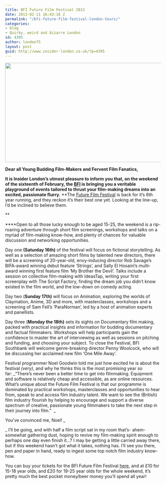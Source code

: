 ```yaml
---
title: BFI Future Film Festival 2013
date: 2013-02-11 16:43:18 Z
permalink: "/bfi-future-film-festival-london-tours/"
categories:
- blog
- Quirky, weird and bizarre London
id: 4395
author: london75
layout: post
guid: http://www.insider-london.co.uk/?p=4395
---
```


<a href="http://www.insider-london.co.uk/blog/2013/02/11/bfi-future-film-festival-london-tours/bfi-image/" rel="attachment wp-att-4403"><img class="aligncenter size-full wp-image-4403" alt="" src="/wp-content/uploads/2013/02/BFI-image.jpg" width="569" height="320" /></a>

**Dear all Young Budding Film-Makers and Fervent Film Fanatics,**
  
**It is Insider London&#8217;s utmost pleasure to inform you that, on the weekend of the sixteenth of February, the [BFI](http://www.bfi.org.uk/ "BFI") is bringing you a veritable playground of events tailored to thrust your film-making dreams into an excited, passionate flurry.** **The <a title="Future Film Festival" href="https://whatson.bfi.org.uk/Online/future-film-festival?menu_id=FB769377-8118-4895-B500-9B47D599C1B4&sToken=1%2C7f359459%2C5112914b%2C62719054-0E9B-42FB-9F0F-9D31E1CAAB8D%2CfzX2hJExiKEwAv4CtJY060fCG%2Bo%3D" target="_blank">Future Film Festival</a> is back for it&#8217;s 6th year running, and they reckon it&#8217;s their best one yet. Looking at the line-up, I&#8217;d be inclined to believe them.
  
** 

****Open to all those lucky enough to be aged 15-25, the weekend is a rip-roaring adventure through short film screenings, workshops and talks on a myriad of film-making know-how, and plenty of chances for valuable discussion and networking opportunities.

Day one **(Saturday 16th)** of the festival will focus on fictional storytelling. As well as a selection of amazing short films by talented new directors, there will be a screening of 20-year-­old, envy-inducing director Rob Savage&#8217;s BIFA-award winning debut feature &#8216;Strings&#8217;, and Sally El Hosaini&#8217;s multi-award winning first feature film &#8216;My Brother the Devil&#8217;. Talks include a session on collective film-making with IdeasTap, writing your first screenplay with The Script Factory, finding the dream job you didn&#8217;t know existed in the film world, and the low-down on comedy acting.

Day two (**Sunday 17th)** will focus on Animation, exploring the worlds of Claymation, Anime, 3D and more, with masterclasses, workshops and a screening of Sam Fell&#8217;s &#8216;ParaNorman&#8217;, led by a host of animation experts and panellists.

Day three (**Monday the 18th)** sets its sights on Documentary film making, packed with practical insights and information for budding documentary and factual filmmakers. Workshops will help participants gain the confidence to master the art of interviewing as well as sessions on pitching and funding, and choosing your subject. To close the Festival, BFI Southbank will welcome genre-breaking director Penny Woolcock, who will be discussing her acclaimed new film &#8216;One Mile Away&#8217;.

Festival programmer Noel Goodwin told me just how excited he is about the festival _(very)_, and why he thinks this is the most promising year so far: _&#8220;There&#8217;s never been a better time to get into filmmaking. Equipment and software is relatively cheap and accessible, as are online resources. What&#8217;s unique about the Future Film Festival is that our programme is dominated by practical workshops, masterclasses and opportunities to hear from, speak to and access film industry talent. We want to see the (British) film industry flourish by helping to encourage and support a diverse spectrum of creative, passionate young filmmakers to take the next step in their journey into film.&#8221;  _

You&#8217;ve convinced me, Noel! _
  
_ I&#8217;ll be going, and with half a film script sat in my room that&#8217;s- ahem- somewhat gathering dust, hoping to revive my film-making spirit enough to perhaps one day even finish it&#8230;? I may be getting a little carried away there, but if this weekend hasn&#8217;t got what it takes, nothing has. I&#8217;ll see you there, pen and paper in hand, ready to ingest some top notch film industry know-how.

You can buy your tickets for the BFI Future Film Festival <a href="https://whatson.bfi.org.uk/Online/default.asp?doWork::WScontent::loadArticle=Load&BOparam::WScontent::loadArticle::article_id=5072F689-1A46-4E7D-986C-B35E15AFC378" target="_blank">here</a>, and at £10 for 15-18 year olds, and £20 for 19-25 year olds for the whole weekend, it&#8217;s pretty much the best pocket money/beer money you&#8217;ll spend all year!